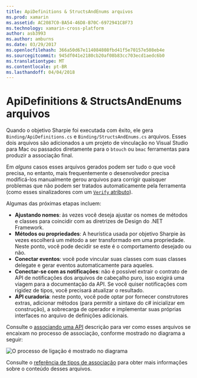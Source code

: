 ```yaml
---
title: ApiDefinitions & StructsAndEnums arquivos
ms.prod: xamarin
ms.assetid: AC2087C0-BA54-46D8-B70C-6972941C8F73
ms.technology: xamarin-cross-platform
author: asb3993
ms.author: amburns
ms.date: 03/29/2017
ms.openlocfilehash: 366a50d67e114084808fbd41f5e70157e508eb4e
ms.sourcegitcommit: 945df041e2180cb20af08b83cc703ecd1aedc6b0
ms.translationtype: MT
ms.contentlocale: pt-BR
ms.lasthandoff: 04/04/2018
---
```

# <a name="apidefinitions--structsandenums-files"></a>ApiDefinitions & StructsAndEnums arquivos

Quando o objetivo Sharpie foi executada com êxito, ele gera `Binding/ApiDefinitions.cs` e `Binding/StructsAndEnums.cs` arquivos.
Esses dois arquivos são adicionados a um projeto de vinculação no Visual Studio para Mac ou passados diretamente para o `btouch` ou `bmac` ferramentas para produzir a associação final.

Em *alguns* casos esses arquivos gerados podem ser tudo o que você precisa, no entanto, mais frequentemente o desenvolvedor precisa modificá-los manualmente gerou arquivos para corrigir quaisquer problemas que não podem ser tratados automaticamente pela ferramenta (como esses sinalizadores com um [ `Verify` atributo](~/cross-platform/macios/binding/objective-sharpie/platform/verify.md)).

Algumas das próximas etapas incluem:

- **Ajustando nomes**: às vezes você deseja ajustar os nomes de métodos e classes para coincidir com as diretrizes de Design do .NET Framework.
- **Métodos ou propriedades**: A heurística usada por objetivo Sharpie às vezes escolherá um método a ser transformado em uma propriedade. Neste ponto, você pode decidir se este é o comportamento desejado ou não.
- **Conectar eventos**: você pode vincular suas classes com suas classes delegate e gerar eventos automaticamente para aqueles.
- **Conectar-se com as notificações**: não é possível extrair o contrato de API de notificações dos arquivos de cabeçalho puro, isso exigirá uma viagem para a documentação da API. Se você quiser notificações com rigidez de tipos, você precisará atualizar o resultado.
- **API curadoria**: neste ponto, você pode optar por fornecer construtores extras, adicionar métodos (para permitir a sintaxe do c# inicializar em construção), a sobrecarga de operador e implementar suas próprias interfaces no arquivo de definições adicionais.

Consulte o [associando uma API](~/cross-platform/macios/binding/objective-c-libraries.md) descrição para ver como esses arquivos se encaixam no processo de associação, conforme mostrado no diagrama a seguir:

![](apidefinitions-structsandenums-images/binding-flowchart.png "O processo de ligação é mostrado no diagrama")

Consulte o [referência de tipos de associação](~/cross-platform/macios/binding/binding-types-reference.md) para obter mais informações sobre o conteúdo desses arquivos.

